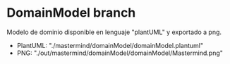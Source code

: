 # DomainModel branch

Modelo de dominio disponible en lenguaje "plantUML" y exportado a png.

- PlantUML: "./mastermind/domainModel/domainModel.plantuml"
- PNG: "./out/mastermind/domainModel/domainModel/Mastermind.png"
